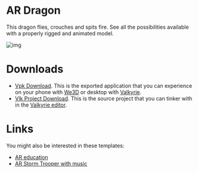 # AR Dragon
This dragon flies, crouches and spits fire. See all the possibilities available with a properly rigged and animated model.

![img](https://cdn2.talansoft.com/ftp/img/www/Dragon-AR-3.png)  

# Downloads

- [Vpk Download](https://cdn2.talansoft.com/ftp/samples/AR-Sample-V2.vpk). This is the exported application that you can experience on your phone with [We3D](https://www.talansoft.com/vlk/downloads#we3d) or desktop with [Valkyrie](https://www.talansoft.com/vlk/downloads#vlk).
- [Vlk Project Download](https://cdn2.talansoft.com/ftp/samples/AR-Sample-V2.zip). This is the source project that you can tinker with in the [Valkyrie editor](https://www.talansoft.com/vlk/downloads#vlk).

# Links
You might also be interested in these templates:  
- [AR education](https://www.talansoft.com/md/docs/VlkSamples/ar-education)
- [AR Storm Trooper with music](https://www.talansoft.com/md/docs/VlkSamples/ar-storm-trooper)
